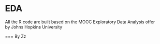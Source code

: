 EDA
===

All the R code are built based on the MOOC 
Exploratory Data Analysis
offer by Johns Hopkins University

===
By Zz
